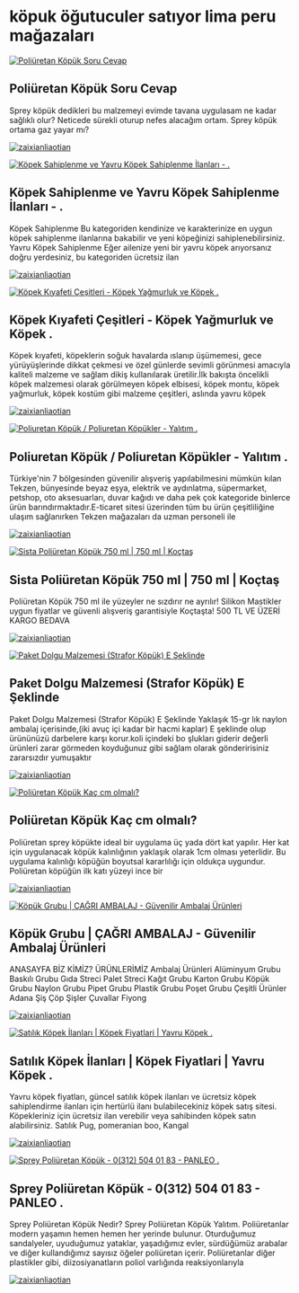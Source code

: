 # köpuk öğutuculer satıyor lima peru mağazaları
<a href="https://mnn.zoosnet.net/LR/Chatpre.aspx?id=MNN94995150&p=https://topgrinding.com/" target="_blank">![Poliüretan Köpük Soru Cevap](https://github.com/technlg/images/blob/main/6.jpg)</a>
## Poliüretan Köpük Soru Cevap
Sprey köpük dedikleri bu malzemeyi evimde tavana uygulasam ne kadar sağlıklı olur? Neticede sürekli oturup nefes alacağım ortam. Sprey köpük ortama gaz yayar mı?
<a href="https://mnn.zoosnet.net/LR/Chatpre.aspx?id=MNN94995150&p=https://topgrinding.com/" target="_blank"><img src="https://github.com/technlg/images/raw/main/chat11.jpg" alt="zaixianliaotian"/></a><a href="//whatsapp.shibangsoft.com/WhatsApp.php" ><img src="https://github.com/technlg/images/raw/main/chat11.png" alt=""></a>
<a href="https://mnn.zoosnet.net/LR/Chatpre.aspx?id=MNN94995150&p=https://topgrinding.com/" target="_blank">![Köpek Sahiplenme ve Yavru Köpek Sahiplenme İlanları - .](https://github.com/technlg/images/blob/main/53.jpg)</a>
## Köpek Sahiplenme ve Yavru Köpek Sahiplenme İlanları - .
Köpek Sahiplenme Bu kategoriden kendinize ve karakterinize en uygun köpek sahiplenme ilanlarına bakabilir ve yeni köpeğinizi sahiplenebilirsiniz. Yavru Köpek Sahiplenme Eğer ailenize yeni bir yavru köpek arıyorsanız doğru yerdesiniz, bu kategoriden ücretsiz ilan
<a href="https://mnn.zoosnet.net/LR/Chatpre.aspx?id=MNN94995150&p=https://topgrinding.com/" target="_blank"><img src="https://github.com/technlg/images/raw/main/chat11.jpg" alt="zaixianliaotian"/></a><a href="//whatsapp.shibangsoft.com/WhatsApp.php" ><img src="https://github.com/technlg/images/raw/main/chat11.png" alt=""></a>
<a href="https://mnn.zoosnet.net/LR/Chatpre.aspx?id=MNN94995150&p=https://topgrinding.com/" target="_blank">![Köpek Kıyafeti Çeşitleri - Köpek Yağmurluk ve Köpek .](https://github.com/technlg/images/blob/main/61.jpg)</a>
## Köpek Kıyafeti Çeşitleri - Köpek Yağmurluk ve Köpek .
Köpek kıyafeti, köpeklerin soğuk havalarda ıslanıp üşümemesi, gece yürüyüşlerinde dikkat çekmesi ve özel günlerde sevimli görünmesi amacıyla kaliteli malzeme ve sağlam dikiş kullanılarak üretilir.İlk bakışta öncelikli köpek malzemesi olarak görülmeyen köpek elbisesi, köpek montu, köpek yağmurluk, köpek kostüm gibi malzeme çeşitleri, aslında yavru köpek 
<a href="https://mnn.zoosnet.net/LR/Chatpre.aspx?id=MNN94995150&p=https://topgrinding.com/" target="_blank"><img src="https://github.com/technlg/images/raw/main/chat11.jpg" alt="zaixianliaotian"/></a><a href="//whatsapp.shibangsoft.com/WhatsApp.php" ><img src="https://github.com/technlg/images/raw/main/chat11.png" alt=""></a>
<a href="https://mnn.zoosnet.net/LR/Chatpre.aspx?id=MNN94995150&p=https://topgrinding.com/" target="_blank">![Poliuretan Köpük / Poliuretan Köpükler - Yalıtım .](https://github.com/technlg/images/blob/main/19.jpg)</a>
## Poliuretan Köpük / Poliuretan Köpükler - Yalıtım .
Türkiye'nin 7 bölgesinden güvenilir alışveriş yapılabilmesini mümkün kılan Tekzen, bünyesinde beyaz eşya, elektrik ve aydınlatma, süpermarket, petshop, oto aksesuarları, duvar kağıdı ve daha pek çok kategoride binlerce ürün barındırmaktadır.E-ticaret sitesi üzerinden tüm bu ürün çeşitliliğine ulaşım sağlanırken Tekzen mağazaları da uzman personeli ile 
<a href="https://mnn.zoosnet.net/LR/Chatpre.aspx?id=MNN94995150&p=https://topgrinding.com/" target="_blank"><img src="https://github.com/technlg/images/raw/main/chat11.jpg" alt="zaixianliaotian"/></a><a href="//whatsapp.shibangsoft.com/WhatsApp.php" ><img src="https://github.com/technlg/images/raw/main/chat11.png" alt=""></a>
<a href="https://mnn.zoosnet.net/LR/Chatpre.aspx?id=MNN94995150&p=https://topgrinding.com/" target="_blank">![Sista Poliüretan Köpük 750 ml | 750 ml | Koçtaş](https://github.com/technlg/images/blob/main/51.jpg)</a>
## Sista Poliüretan Köpük 750 ml | 750 ml | Koçtaş
Poliüretan Köpük 750 ml ile yüzeyler ne sızdırır ne ayrılır! Silikon Mastikler uygun fiyatlar ve güvenli alışveriş garantisiyle Koçtaşta! 500 TL VE ÜZERİ KARGO BEDAVA
<a href="https://mnn.zoosnet.net/LR/Chatpre.aspx?id=MNN94995150&p=https://topgrinding.com/" target="_blank"><img src="https://github.com/technlg/images/raw/main/chat11.jpg" alt="zaixianliaotian"/></a><a href="//whatsapp.shibangsoft.com/WhatsApp.php" ><img src="https://github.com/technlg/images/raw/main/chat11.png" alt=""></a>
<a href="https://mnn.zoosnet.net/LR/Chatpre.aspx?id=MNN94995150&p=https://topgrinding.com/" target="_blank">![Paket Dolgu Malzemesi (Strafor Köpük) E Şeklinde](https://github.com/technlg/images/blob/main/40.jpg)</a>
## Paket Dolgu Malzemesi (Strafor Köpük) E Şeklinde
Paket Dolgu Malzemesi (Strafor Köpük) E Şeklinde Yaklaşık 15-gr lık naylon ambalaj içerisinde,(iki avuç içi kadar bir hacmi kaplar) E şeklinde olup ürününüzü darbelere karşı korur.koli içindeki bo şlukları giderir değerli ürünleri zarar görmeden koyduğunuz gibi sağlam olarak gönderirisiniz zararsızdır yumuşaktır
<a href="https://mnn.zoosnet.net/LR/Chatpre.aspx?id=MNN94995150&p=https://topgrinding.com/" target="_blank"><img src="https://github.com/technlg/images/raw/main/chat11.jpg" alt="zaixianliaotian"/></a><a href="//whatsapp.shibangsoft.com/WhatsApp.php" ><img src="https://github.com/technlg/images/raw/main/chat11.png" alt=""></a>
<a href="https://mnn.zoosnet.net/LR/Chatpre.aspx?id=MNN94995150&p=https://topgrinding.com/" target="_blank">![Poliüretan Köpük Kaç cm olmalı?](https://github.com/technlg/images/blob/main/32.jpg)</a>
## Poliüretan Köpük Kaç cm olmalı?
Poliüretan sprey köpükte ideal bir uygulama üç yada dört kat yapılır. Her kat için uygulanacak köpük kalınlığının yaklaşık olarak 1cm olması yeterlidir. Bu uygulama kalınlığı köpüğün boyutsal kararlılığı için oldukça uygundur. Poliüretan köpüğün ilk katı yüzeyi ince bir 
<a href="https://mnn.zoosnet.net/LR/Chatpre.aspx?id=MNN94995150&p=https://topgrinding.com/" target="_blank"><img src="https://github.com/technlg/images/raw/main/chat11.jpg" alt="zaixianliaotian"/></a><a href="//whatsapp.shibangsoft.com/WhatsApp.php" ><img src="https://github.com/technlg/images/raw/main/chat11.png" alt=""></a>
<a href="https://mnn.zoosnet.net/LR/Chatpre.aspx?id=MNN94995150&p=https://topgrinding.com/" target="_blank">![Köpük Grubu | ÇAĞRI AMBALAJ - Güvenilir Ambalaj Ürünleri](https://github.com/technlg/images/blob/main/28.jpg)</a>
## Köpük Grubu | ÇAĞRI AMBALAJ - Güvenilir Ambalaj Ürünleri
ANASAYFA BİZ KİMİZ? ÜRÜNLERİMİZ Ambalaj Ürünleri Alüminyum Grubu Baskılı Grubu Gıda Streci Palet Streci Kağıt Grubu Karton Grubu Köpük Grubu Naylon Grubu Pipet Grubu Plastik Grubu Poşet Grubu Çeşitli Ürünler Adana Şiş Çöp Şişler Çuvallar Fiyong
<a href="https://mnn.zoosnet.net/LR/Chatpre.aspx?id=MNN94995150&p=https://topgrinding.com/" target="_blank"><img src="https://github.com/technlg/images/raw/main/chat11.jpg" alt="zaixianliaotian"/></a><a href="//whatsapp.shibangsoft.com/WhatsApp.php" ><img src="https://github.com/technlg/images/raw/main/chat11.png" alt=""></a>
<a href="https://mnn.zoosnet.net/LR/Chatpre.aspx?id=MNN94995150&p=https://topgrinding.com/" target="_blank">![Satılık Köpek İlanları | Köpek Fiyatlari | Yavru Köpek .](https://github.com/technlg/images/blob/main/36.jpg)</a>
## Satılık Köpek İlanları | Köpek Fiyatlari | Yavru Köpek .
Yavru köpek fiyatları, güncel satılık köpek ilanları ve ücretsiz köpek sahiplendirme ilanları için hertürlü ilanı bulabilecekiniz köpek satış sitesi. Köpekleriniz için ücretsiz ilan verebilir veya sahibinden köpek satın alabilirsiniz. Satılık Pug, pomeranian boo, Kangal
<a href="https://mnn.zoosnet.net/LR/Chatpre.aspx?id=MNN94995150&p=https://topgrinding.com/" target="_blank"><img src="https://github.com/technlg/images/raw/main/chat11.jpg" alt="zaixianliaotian"/></a><a href="//whatsapp.shibangsoft.com/WhatsApp.php" ><img src="https://github.com/technlg/images/raw/main/chat11.png" alt=""></a>
<a href="https://mnn.zoosnet.net/LR/Chatpre.aspx?id=MNN94995150&p=https://topgrinding.com/" target="_blank">![Sprey Poliüretan Köpük - 0(312) 504 01 83 - PANLEO .](https://github.com/technlg/images/blob/main/21.jpg)</a>
## Sprey Poliüretan Köpük - 0(312) 504 01 83 - PANLEO .
Sprey Poliüretan Köpük Nedir? Sprey Poliüretan Köpük Yalıtım. Poliüretanlar modern yaşamın hemen hemen her yerinde bulunur. Oturduğumuz sandalyeler, uyuduğumuz yataklar, yaşadığımız evler, sürdüğümüz arabalar ve diğer kullandığımız sayısız öğeler poliüretan içerir. Poliüretanlar diğer plastikler gibi, diizosiyanatların poliol varlığında reaksiyonlarıyla 
<a href="https://mnn.zoosnet.net/LR/Chatpre.aspx?id=MNN94995150&p=https://topgrinding.com/" target="_blank"><img src="https://github.com/technlg/images/raw/main/chat11.jpg" alt="zaixianliaotian"/></a><a href="//whatsapp.shibangsoft.com/WhatsApp.php" ><img src="https://github.com/technlg/images/raw/main/chat11.png" alt=""></a>
